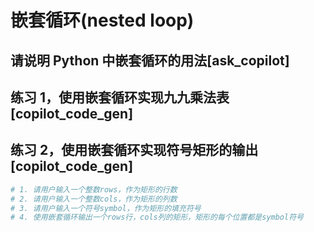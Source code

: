 # 嵌套循环(nested loop)

## 请说明 Python 中嵌套循环的用法[ask_copilot]

## 练习 1，使用嵌套循环实现九九乘法表[copilot_code_gen]

## 练习 2，使用嵌套循环实现符号矩形的输出[copilot_code_gen]

```py
# 1. 请用户输入一个整数rows，作为矩形的行数
# 2. 请用户输入一个整数cols，作为矩形的列数
# 3. 请用户输入一个符号symbol，作为矩形的填充符号
# 4. 使用嵌套循环输出一个rows行，cols列的矩形，矩形的每个位置都是symbol符号
```
